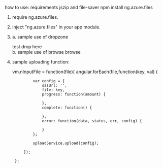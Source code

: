 how to use:
requirements jszip and file-saver
npm install ng.azure.files

1. require ng.azure.files.
2. inject "ng.azure.files" in your app module.
3. 
    a. sample use of dropzone <div drop-file file-list-callback="vm.nDrop(files)">test drop here</div>
    b. sample use of browse  <input hidden="hidden" id="file-input" type="file" browse-file file-list-callback="vm.nInputFile(files)" />
                             <label for="file-input">browse</label>
4. sample uploading function:

      vm.nInputFile = function(file){
            angular.forEach(file,function(key, val) {

                var config = {
                    sasUrl: '',
                    file: key,
                    progress: function(amount) {
                       
                    },
                    complete: function() {

                    },
                    error: function(data, status, err, config) {

                    }
                };

                uploadService.upload(config);

            });

        };
